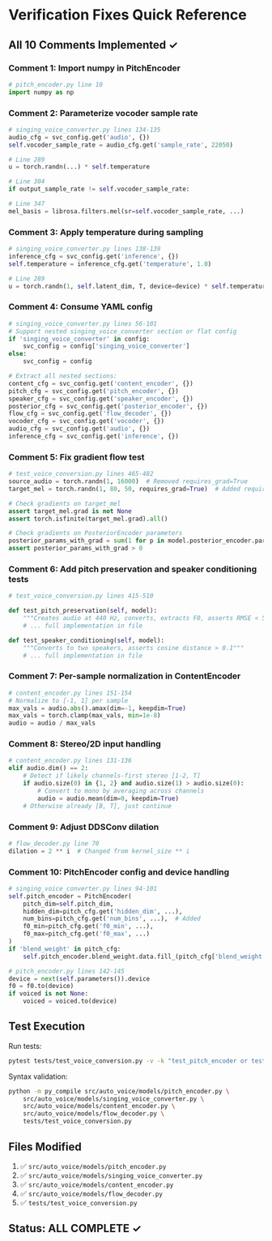 # Verification Fixes Quick Reference

## All 10 Comments Implemented ✓

### Comment 1: Import numpy in PitchEncoder
```python
# pitch_encoder.py line 10
import numpy as np
```

### Comment 2: Parameterize vocoder sample rate
```python
# singing_voice_converter.py lines 134-135
audio_cfg = svc_config.get('audio', {})
self.vocoder_sample_rate = audio_cfg.get('sample_rate', 22050)

# Line 289
u = torch.randn(...) * self.temperature

# Line 304
if output_sample_rate != self.vocoder_sample_rate:

# Line 347
mel_basis = librosa.filters.mel(sr=self.vocoder_sample_rate, ...)
```

### Comment 3: Apply temperature during sampling
```python
# singing_voice_converter.py lines 138-139
inference_cfg = svc_config.get('inference', {})
self.temperature = inference_cfg.get('temperature', 1.0)

# Line 289
u = torch.randn(1, self.latent_dim, T, device=device) * self.temperature
```

### Comment 4: Consume YAML config
```python
# singing_voice_converter.py lines 56-101
# Support nested singing_voice_converter section or flat config
if 'singing_voice_converter' in config:
    svc_config = config['singing_voice_converter']
else:
    svc_config = config

# Extract all nested sections:
content_cfg = svc_config.get('content_encoder', {})
pitch_cfg = svc_config.get('pitch_encoder', {})
speaker_cfg = svc_config.get('speaker_encoder', {})
posterior_cfg = svc_config.get('posterior_encoder', {})
flow_cfg = svc_config.get('flow_decoder', {})
vocoder_cfg = svc_config.get('vocoder', {})
audio_cfg = svc_config.get('audio', {})
inference_cfg = svc_config.get('inference', {})
```

### Comment 5: Fix gradient flow test
```python
# test_voice_conversion.py lines 465-482
source_audio = torch.randn(1, 16000)  # Removed requires_grad=True
target_mel = torch.randn(1, 80, 50, requires_grad=True)  # Added requires_grad=True

# Check gradients on target_mel
assert target_mel.grad is not None
assert torch.isfinite(target_mel.grad).all()

# Check gradients on PosteriorEncoder parameters
posterior_params_with_grad = sum(1 for p in model.posterior_encoder.parameters() if p.grad is not None)
assert posterior_params_with_grad > 0
```

### Comment 6: Add pitch preservation and speaker conditioning tests
```python
# test_voice_conversion.py lines 415-510

def test_pitch_preservation(self, model):
    """Creates audio at 440 Hz, converts, extracts F0, asserts RMSE < 50 Hz"""
    # ... full implementation in file

def test_speaker_conditioning(self, model):
    """Converts to two speakers, asserts cosine distance > 0.1"""
    # ... full implementation in file
```

### Comment 7: Per-sample normalization in ContentEncoder
```python
# content_encoder.py lines 151-154
# Normalize to [-1, 1] per sample
max_vals = audio.abs().amax(dim=-1, keepdim=True)
max_vals = torch.clamp(max_vals, min=1e-8)
audio = audio / max_vals
```

### Comment 8: Stereo/2D input handling
```python
# content_encoder.py lines 131-136
elif audio.dim() == 2:
    # Detect if likely channels-first stereo [1-2, T]
    if audio.size(0) in {1, 2} and audio.size(1) > audio.size(0):
        # Convert to mono by averaging across channels
        audio = audio.mean(dim=0, keepdim=True)
    # Otherwise already [B, T], just continue
```

### Comment 9: Adjust DDSConv dilation
```python
# flow_decoder.py line 70
dilation = 2 ** i  # Changed from kernel_size ** i
```

### Comment 10: PitchEncoder config and device handling
```python
# singing_voice_converter.py lines 94-101
self.pitch_encoder = PitchEncoder(
    pitch_dim=self.pitch_dim,
    hidden_dim=pitch_cfg.get('hidden_dim', ...),
    num_bins=pitch_cfg.get('num_bins', ...),  # Added
    f0_min=pitch_cfg.get('f0_min', ...),
    f0_max=pitch_cfg.get('f0_max', ...)
)
if 'blend_weight' in pitch_cfg:
    self.pitch_encoder.blend_weight.data.fill_(pitch_cfg['blend_weight'])

# pitch_encoder.py lines 142-145
device = next(self.parameters()).device
f0 = f0.to(device)
if voiced is not None:
    voiced = voiced.to(device)
```

## Test Execution

Run tests:
```bash
pytest tests/test_voice_conversion.py -v -k "test_pitch_encoder or test_gradient_flow or test_pitch_preservation or test_speaker_conditioning"
```

Syntax validation:
```bash
python -m py_compile src/auto_voice/models/pitch_encoder.py \
    src/auto_voice/models/singing_voice_converter.py \
    src/auto_voice/models/content_encoder.py \
    src/auto_voice/models/flow_decoder.py \
    tests/test_voice_conversion.py
```

## Files Modified

1. ✅ `src/auto_voice/models/pitch_encoder.py`
2. ✅ `src/auto_voice/models/singing_voice_converter.py`
3. ✅ `src/auto_voice/models/content_encoder.py`
4. ✅ `src/auto_voice/models/flow_decoder.py`
5. ✅ `tests/test_voice_conversion.py`

## Status: ALL COMPLETE ✓
